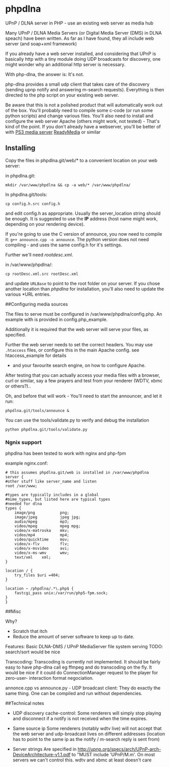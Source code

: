 phpdlna
=======

UPnP / DLNA server in PHP - use an existing web server as media hub


Many UPnP / DLNA Media Servers (or Digital Media Server (DMS) in DLNA speach)
have been written. As far as I have found, they all include web server (and
soap+xml framework)

If you already have a web server installed, and considering that UPnP is
basically http with a tiny module doing UDP broadcasts for discovery,
one might wonder why an additional http server is necessary.

With php-dlna, the answer is: It's not.

php-dlna provides a small udp client that takes care of the discovery (sending
upnp notify and answering m-search requests). Everything is then directed to
the php script on your existing web server.


Be aware that this is not a polished product that will automatically work out of the box. 
You'll probably need to compile some c-code (or run some python scripts) and change 
various files.  You'll also need to install and configure the web server Apache 
(others might work, not tested) - That's kind of the point. If you don't already have
a webserver, you'll be better of with [PS3 media server](http://www.ps3mediaserver.org/) [ReadyMedia](https://wiki.archlinux.org/index.php/ReadyMedia) or similar 

## Installing
Copy the files in phpdlna.git/web/* to a convenient location on your web server:

in phpdlna.git:

```mkdir /var/www/phpdlna && cp -a web/* /var/www/phpdlna/```

In phpdlna.git/tools:

```cp config.h.src config.h```

and edit config.h as appropriate. Usually the server_location string should be enough.
It is suggested to use the **IP** address (host name might work, depending on your
rendering device).

If you're going to use the C version of announce, you now need to compile it:
```g++ announce.cpp -o announce```.
The python version does not need compiling - and uses the same config.h for it's settings.

Further we'll need *rootdesc.xml*.

in /var/www/phpdlna/:

```cp rootDesc.xml.src rootDesc.xml```

and update ```URLBase``` to point to the root folder on your
server. If you chose another location than *phpdlna* for installation,
you'll also need to update the various *URL entries.


##Configuring media sources

The files to serve must be configured in /var/www/phpdlna/config.php.
An example with is provided in config.php_example.

Additionally it is required that the web server will serve your
files, as specified.

Further the web server needs to set the correct headers. You may use ```.htaccess```
files, or configure this in the main Apache config. see htaccess_example for details
- and your favourite search engine, on how to configure Apache.

After testing that you can actually access your media files with a browser, curl or
similar, say a few prayers and test from your renderer (WDTV, xbmc or others?)..

Oh, and before that will work - You'll need to start the announcer, and let it run:

```phpdlna.git/tools/announce &```


You can use the tools/validate.py to verify and debug the installation

```python phpdlna.git/tools/validate.py```

### Ngnix support
phpdlna has been tested to work with nginx and php-fpm

example nginx.conf:
```
# this assumes phpdlna.git/web is installed in /var/www/phpdlna
server {
#other stuff like server_name and listen
root /var/www;

#types are typically includes in a global
#mime_types, but listed here are typical types
#needed for dlna
types {
    image/png           png;
    image/jpeg          jpeg jpg;
    audio/mpeg          mp3;
    video/mpeg          mpeg mpg;
    video/x-matroska    mkv;
    video/mp4           mp4;
    video/quicktime     mov;
    video/x-flv         flv;
    video/x-msvideo     avi;
    video/x-ms-wmv      wmv;
    text/xml    xml;
}

location / {
    try_files $uri =404;
}

location ~ /phpdlna/.*\.php$ {
    fastcgi_pass unix:/var/run/php5-fpm.sock;
}
}
```


##Misc

Why?
* Scratch that itch
* Reduce the amount of server software to keep up to date.

Features:
Basic DLNA-DMS / UPnP MediaServer file system serving
TODO: search/sort would be nice

Transcoding:
Transcoding is currently not implemented. It should be fairly easy to
have php-dlna call eg ffmpeg and do transcoding on the fly. It would be
nice if it could do ConnectionManager request to the player for zero-user-
interaction format negociation.


annonce.cpp vs announce.py - UDP broadcast client:
They do exactly the same thing. One can be compiled and run without
dependencies.

##Technical notes
* UDP discovery cache-control:
Some renderers will simply stop playing and disconnect if a notify is not
received when the time expires.

* Same source ip
Some renderers (notably wdtv live) will not accept that the web server
and udp-broadcast lives on different addresses (location has to point
to the same ip as the notify / m-search reply is sent from)

* Server strings
Are specified in http://upnp.org/specs/arch/UPnP-arch-DeviceArchitecture-v1.1.pdf to
"MUST include 'UPnP/M.m'. On most servers we can't control this. wdtv and
xbmc at least doesn't care

